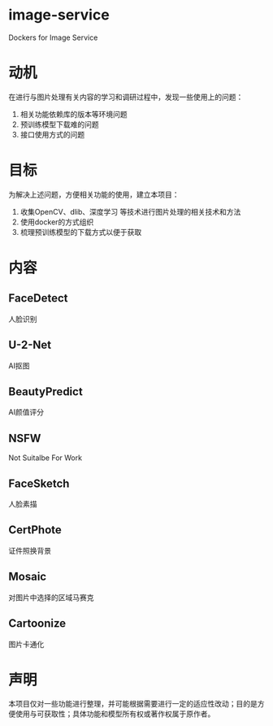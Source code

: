 # image-service
Dockers for Image Service

# 动机
在进行与图片处理有关内容的学习和调研过程中，发现一些使用上的问题：
   1. 相关功能依赖库的版本等环境问题
   2. 预训练模型下载难的问题
   3. 接口使用方式的问题

# 目标
为解决上述问题，方便相关功能的使用，建立本项目：
   1. 收集OpenCV、dlib、深度学习 等技术进行图片处理的相关技术和方法
   2. 使用docker的方式组织
   3. 梳理预训练模型的下载方式以便于获取

# 内容

## FaceDetect
人脸识别

## U-2-Net
AI抠图

## BeautyPredict
AI颜值评分

## NSFW
Not Suitalbe For Work

## FaceSketch
人脸素描

## CertPhote
证件照换背景

## Mosaic
对图片中选择的区域马赛克

## Cartoonize
图片卡通化


# 声明
本项目仅对一些功能进行整理，并可能根据需要进行一定的适应性改动；目的是方便使用与可获取性；具体功能和模型所有权或著作权属于原作者。

